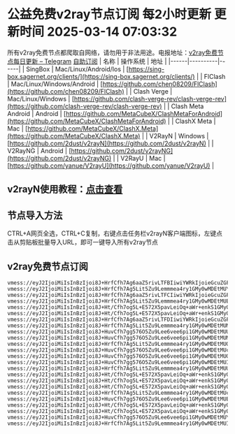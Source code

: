 # 公益免费v2ray节点订阅 每2小时更新 更新时间 2025-03-14 07:03:32
所有v2ray免费节点都爬取自网络，请勿用于非法用途。电报地址：[v2ray免费节点每日更新 – Telegram](https://t.me/just_do_chat) 
[自助订阅](https://share.colors.nyc.mn/)
| 名称 | 操作系统 | 地址 |
|------|----------|------|
| SingBox | Mac/Linux/Android/Ios | [https://sing-box.sagernet.org/clients/](https://sing-box.sagernet.org/clients/) |
| FlClash | Mac/Linux/Windows/Android | [https://github.com/chen08209/FlClash](https://github.com/chen08209/FlClash) |
| Clash Verge | Mac/Linux/Windows | [https://github.com/clash-verge-rev/clash-verge-rev](https://github.com/clash-verge-rev/clash-verge-rev) |
| Clash Meta Android | Android | [https://github.com/MetaCubeX/ClashMetaForAndroid](https://github.com/MetaCubeX/ClashMetaForAndroid) |
| ClashX Meta | Mac | [https://github.com/MetaCubeX/ClashX.Meta](https://github.com/MetaCubeX/ClashX.Meta) |
| V2RayN | Windows | [https://github.com/2dust/v2rayN](https://github.com/2dust/v2rayN) |
| V2RayNG | Android | [https://github.com/2dust/v2rayNG](https://github.com/2dust/v2rayNG) |
| V2RayU | Mac | [https://github.com/yanue/V2rayU](https://github.com/yanue/V2rayU) |
## v2rayN使用教程：[点击查看](https://blog.colors.nyc.mn/posts/how-to-use-v2rayn//)
## 节点导入方法
CTRL+A网页全选，CTRL+C复制，右键点击任务栏v2rayN客户端图标，左键点击从剪贴板批量导入URL，即可一键导入所有v2ray节点  
## v2ray免费节点订阅  
``` 
vmess://eyJ2IjoiMiIsInBzIjoi8J+HrfCfh7Ag6aaZ5rivLTFBIiwiYWRkIjoieGcuZGFzaHVhaS5jeW91IiwicG9ydCI6IjE5OTAxIiwidHlwZSI6Im5vbmUiLCJpZCI6IjBkNmFlNzUwLTcyZjEtNGMyMi1hZDNkLTA4OGUwYTRlMGIzZSIsImFpZCI6IjAiLCJuZXQiOiJ0Y3AiLCJwYXRoIjoiLyIsImhvc3QiOiJ4Zy5kYXNodWFpLmN5b3UiLCJ0bHMiOiIifQ==
vmess://eyJ2IjoiMiIsInBzIjoi8J+HrfCfh7Ag5Lit5Zu9Lemmmea4ry1GMy0wMDEtMUYiLCJhZGQiOiIyMTIuMTkyLjEzLjY4IiwicG9ydCI6IjIzMDExIiwidHlwZSI6Im5vbmUiLCJpZCI6IjdlZTEwYzc0LTBmNmEtNGQxMy1hOTc5LTgyMzQwZmFjMzdiYSIsImFpZCI6IjAiLCJuZXQiOiJ3cyIsInBhdGgiOiIvIiwiaG9zdCI6IiIsInRscyI6IiJ9
vmess://eyJ2IjoiMiIsInBzIjoi8J+HrfCfh7Ag6aaZ5rivLTFCIiwiYWRkIjoieGcuZGFzaHVhaS5jeW91IiwicG9ydCI6IjE5OTAxIiwidHlwZSI6Im5vbmUiLCJpZCI6ImQ2ZjBmYTUxLWFiMmItNGM5My1iMTA4LWE0N2M0MmRhMDc4MyIsImFpZCI6IjAiLCJuZXQiOiJ0Y3AiLCJwYXRoIjoiLyIsImhvc3QiOiJ4Zy5kYXNodWFpLmN5b3UiLCJ0bHMiOiIifQ==
vmess://eyJ2IjoiMiIsInBzIjoi8J+HrfCfh7Ag5Lit5Zu9Lemmmea4ry1GMy0wMDEtMUEiLCJhZGQiOiIyMTIuMTkyLjEzLjY4IiwicG9ydCI6IjIzMDExIiwidHlwZSI6Im5vbmUiLCJpZCI6IjkwZTVlMmFkLTk1ODUtNDVhNy05OGIxLTk0NWNiMGZlYjgyYyIsImFpZCI6IjAiLCJuZXQiOiJ3cyIsInBhdGgiOiIvIiwiaG9zdCI6IiIsInRscyI6IiJ9
vmess://eyJ2IjoiMiIsInBzIjoi8J+Ht/Cfh7og5L+E572X5pavLeiOq+aWr+enkS1GMy0wMDEtMUIiLCJhZGQiOiIxODUuMjIuMTUyLjIzNiIsInBvcnQiOiIyMzAxMSIsInR5cGUiOiJub25lIiwiaWQiOiI5M2EzZWYyMC05NWIwLTQ3ODItOGQ2MS0xYzU5OGMyM2JlNmIiLCJhaWQiOiIwIiwibmV0Ijoid3MiLCJwYXRoIjoiLyIsImhvc3QiOiIiLCJ0bHMiOiIifQ==
vmess://eyJ2IjoiMiIsInBzIjoi8J+Ht/Cfh7og5L+E572X5pavLeiOq+aWr+enkS1GMy0wMDEtMUciLCJhZGQiOiIxODUuMjIuMTUyLjIzNiIsInBvcnQiOiIyMzAxMSIsInR5cGUiOiJub25lIiwiaWQiOiIxYTNlYzU2Ny1jMjBmLTRlMTMtOGE0Yy1kNTdhNDU5OTE3ZDciLCJhaWQiOiIwIiwibmV0Ijoid3MiLCJwYXRoIjoiLyIsImhvc3QiOiIiLCJ0bHMiOiIifQ==
vmess://eyJ2IjoiMiIsInBzIjoi8J+HrfCfh7Ag6aaZ5rivLTFDIiwiYWRkIjoieGcuZGFzaHVhaS5jeW91IiwicG9ydCI6IjE5OTAxIiwidHlwZSI6Im5vbmUiLCJpZCI6Ijc0YzE4ZDZjLTdlYmUtNDUwMC1hZjBmLTBmZmM0NDYwMzQ1YyIsImFpZCI6IjAiLCJuZXQiOiJ0Y3AiLCJwYXRoIjoiLyIsImhvc3QiOiJ4Zy5kYXNodWFpLmN5b3UiLCJ0bHMiOiIifQ==
vmess://eyJ2IjoiMiIsInBzIjoi8J+HrfCfh7Ag5Lit5Zu9Lemmmea4ry1GMy0wMDEtMUMiLCJhZGQiOiIyMTIuMTkyLjEzLjY4IiwicG9ydCI6IjIzMDExIiwidHlwZSI6Im5vbmUiLCJpZCI6ImE2NzU0MGI1LTk5ZTQtNDUyZC1hOWQ3LWYyN2NkZWY4NGQ5ZiIsImFpZCI6IjAiLCJuZXQiOiJ3cyIsInBhdGgiOiIvIiwiaG9zdCI6IiIsInRscyI6IiJ9
vmess://eyJ2IjoiMiIsInBzIjoi8J+HuvCfh7gg576O5Zu9Lee6vee6pi1GMy0wMDEtMUUiLCJhZGQiOiIyMDcuOTAuMjM3Ljk2IiwicG9ydCI6IjIzMDA4IiwidHlwZSI6Im5vbmUiLCJpZCI6Ijc1Y2MzN2Y5LTRhMjEtNDQ3Ny1hOWEwLTY5OTg3MmRhOTY5MSIsImFpZCI6IjAiLCJuZXQiOiJ3cyIsInBhdGgiOiIvIiwiaG9zdCI6IiIsInRscyI6IiJ9
vmess://eyJ2IjoiMiIsInBzIjoi8J+HuvCfh7gg576O5Zu9Lee6vee6pi1GMy0wMDEtMUMiLCJhZGQiOiIyMDcuOTAuMjM3Ljk2IiwicG9ydCI6IjIzMDA4IiwidHlwZSI6Im5vbmUiLCJpZCI6ImE2NzU0MGI1LTk5ZTQtNDUyZC1hOWQ3LWYyN2NkZWY4NGQ5ZiIsImFpZCI6IjAiLCJuZXQiOiJ3cyIsInBhdGgiOiIvIiwiaG9zdCI6IiIsInRscyI6IiJ9
vmess://eyJ2IjoiMiIsInBzIjoi8J+HrfCfh7Ag5Lit5Zu9Lemmmea4ry1GMy0wMDEtMUQiLCJhZGQiOiIyMTIuMTkyLjEzLjY4IiwicG9ydCI6IjIzMDExIiwidHlwZSI6Im5vbmUiLCJpZCI6IjgwZDEyNWJlLWFiYTctNDdlNi04M2VhLTk3YzQ0ZjAzZWI2MCIsImFpZCI6IjAiLCJuZXQiOiJ3cyIsInBhdGgiOiIvIiwiaG9zdCI6IiIsInRscyI6IiJ9
vmess://eyJ2IjoiMiIsInBzIjoi8J+HuvCfh7gg576O5Zu9Lee6vee6pi1GMy0wMDEtMUciLCJhZGQiOiIyMDcuOTAuMjM3Ljk2IiwicG9ydCI6IjIzMDA4IiwidHlwZSI6Im5vbmUiLCJpZCI6IjFhM2VjNTY3LWMyMGYtNGUxMy04YTRjLWQ1N2E0NTk5MTdkNyIsImFpZCI6IjAiLCJuZXQiOiJ3cyIsInBhdGgiOiIvIiwiaG9zdCI6IiIsInRscyI6IiJ9
vmess://eyJ2IjoiMiIsInBzIjoi8J+HuvCfh7gg576O5Zu9Lee6vee6pi1GMy0wMDEtMUQiLCJhZGQiOiIyMDcuOTAuMjM3Ljk2IiwicG9ydCI6IjIzMDA4IiwidHlwZSI6Im5vbmUiLCJpZCI6IjgwZDEyNWJlLWFiYTctNDdlNi04M2VhLTk3YzQ0ZjAzZWI2MCIsImFpZCI6IjAiLCJuZXQiOiJ3cyIsInBhdGgiOiIvIiwiaG9zdCI6IiIsInRscyI6IiJ9
vmess://eyJ2IjoiMiIsInBzIjoi8J+HuvCfh7gg576O5Zu9Lee6vee6pi1GMy0wMDEtMUIiLCJhZGQiOiIyMDcuOTAuMjM3Ljk2IiwicG9ydCI6IjIzMDA4IiwidHlwZSI6Im5vbmUiLCJpZCI6IjkzYTNlZjIwLTk1YjAtNDc4Mi04ZDYxLTFjNTk4YzIzYmU2YiIsImFpZCI6IjAiLCJuZXQiOiJ3cyIsInBhdGgiOiIvIiwiaG9zdCI6IiIsInRscyI6IiJ9
vmess://eyJ2IjoiMiIsInBzIjoi8J+HrfCfh7Ag5Lit5Zu9Lemmmea4ry1GMy0wMDEtMUUiLCJhZGQiOiIyMTIuMTkyLjEzLjY4IiwicG9ydCI6IjIzMDExIiwidHlwZSI6Im5vbmUiLCJpZCI6Ijc1Y2MzN2Y5LTRhMjEtNDQ3Ny1hOWEwLTY5OTg3MmRhOTY5MSIsImFpZCI6IjAiLCJuZXQiOiJ3cyIsInBhdGgiOiIvIiwiaG9zdCI6IiIsInRscyI6IiJ9
vmess://eyJ2IjoiMiIsInBzIjoi8J+Ht/Cfh7og5L+E572X5pavLeiOq+aWr+enkS1GMy0wMDEtMUMiLCJhZGQiOiIxODUuMjIuMTUyLjIzNiIsInBvcnQiOiIyMzAxMSIsInR5cGUiOiJub25lIiwiaWQiOiJhNjc1NDBiNS05OWU0LTQ1MmQtYTlkNy1mMjdjZGVmODRkOWYiLCJhaWQiOiIwIiwibmV0Ijoid3MiLCJwYXRoIjoiLyIsImhvc3QiOiIiLCJ0bHMiOiIifQ==
vmess://eyJ2IjoiMiIsInBzIjoi8J+Ht/Cfh7og5L+E572X5pavLeiOq+aWr+enkS1GMy0wMDEtMUQiLCJhZGQiOiIxODUuMjIuMTUyLjIzNiIsInBvcnQiOiIyMzAxMSIsInR5cGUiOiJub25lIiwiaWQiOiI4MGQxMjViZS1hYmE3LTQ3ZTYtODNlYS05N2M0NGYwM2ViNjAiLCJhaWQiOiIwIiwibmV0Ijoid3MiLCJwYXRoIjoiLyIsImhvc3QiOiIiLCJ0bHMiOiIifQ==
vmess://eyJ2IjoiMiIsInBzIjoi8J+Ht/Cfh7og5L+E572X5pavLeiOq+aWr+enkS1GMy0wMDEtMUUiLCJhZGQiOiIxODUuMjIuMTUyLjIzNiIsInBvcnQiOiIyMzAxMSIsInR5cGUiOiJub25lIiwiaWQiOiI3NWNjMzdmOS00YTIxLTQ0NzctYTlhMC02OTk4NzJkYTk2OTEiLCJhaWQiOiIwIiwibmV0Ijoid3MiLCJwYXRoIjoiLyIsImhvc3QiOiIiLCJ0bHMiOiIifQ==
vmess://eyJ2IjoiMiIsInBzIjoi8J+HrfCfh7Ag5Lit5Zu9Lemmmea4ry1GMy0wMDEtMUciLCJhZGQiOiIyMTIuMTkyLjEzLjY4IiwicG9ydCI6IjIzMDExIiwidHlwZSI6Im5vbmUiLCJpZCI6IjFhM2VjNTY3LWMyMGYtNGUxMy04YTRjLWQ1N2E0NTk5MTdkNyIsImFpZCI6IjAiLCJuZXQiOiJ3cyIsInBhdGgiOiIvIiwiaG9zdCI6IiIsInRscyI6IiJ9
vmess://eyJ2IjoiMiIsInBzIjoi8J+HuvCfh7gg576O5Zu9Lee6vee6pi1GMy0wMDEtMUEiLCJhZGQiOiIyMDcuOTAuMjM3Ljk2IiwicG9ydCI6IjIzMDA4IiwidHlwZSI6Im5vbmUiLCJpZCI6IjkwZTVlMmFkLTk1ODUtNDVhNy05OGIxLTk0NWNiMGZlYjgyYyIsImFpZCI6IjAiLCJuZXQiOiJ3cyIsInBhdGgiOiIvIiwiaG9zdCI6IiIsInRscyI6IiJ9
vmess://eyJ2IjoiMiIsInBzIjoi8J+Ht/Cfh7og5L+E572X5pavLeiOq+aWr+enkS1GMy0wMDEtMUYiLCJhZGQiOiIxODUuMjIuMTUyLjIzNiIsInBvcnQiOiIyMzAxMSIsInR5cGUiOiJub25lIiwiaWQiOiI3ZWUxMGM3NC0wZjZhLTRkMTMtYTk3OS04MjM0MGZhYzM3YmEiLCJhaWQiOiIwIiwibmV0Ijoid3MiLCJwYXRoIjoiLyIsImhvc3QiOiIiLCJ0bHMiOiIifQ==
vmess://eyJ2IjoiMiIsInBzIjoi8J+Ht/Cfh7og5L+E572X5pavLeiOq+aWr+enkS1GMy0wMDEtMUEiLCJhZGQiOiIxODUuMjIuMTUyLjIzNiIsInBvcnQiOiIyMzAxMSIsInR5cGUiOiJub25lIiwiaWQiOiI5MGU1ZTJhZC05NTg1LTQ1YTctOThiMS05NDVjYjBmZWI4MmMiLCJhaWQiOiIwIiwibmV0Ijoid3MiLCJwYXRoIjoiLyIsImhvc3QiOiIiLCJ0bHMiOiIifQ==
vmess://eyJ2IjoiMiIsInBzIjoi8J+HuvCfh7gg576O5Zu9Lee6vee6pi1GMy0wMDEtMUYiLCJhZGQiOiIyMDcuOTAuMjM3Ljk2IiwicG9ydCI6IjIzMDA4IiwidHlwZSI6Im5vbmUiLCJpZCI6IjdlZTEwYzc0LTBmNmEtNGQxMy1hOTc5LTgyMzQwZmFjMzdiYSIsImFpZCI6IjAiLCJuZXQiOiJ3cyIsInBhdGgiOiIvIiwiaG9zdCI6IiIsInRscyI6IiJ9
vmess://eyJ2IjoiMiIsInBzIjoi8J+HrfCfh7Ag5Lit5Zu9Lemmmea4ry1GMy0wMDEtMUIiLCJhZGQiOiIyMTIuMTkyLjEzLjY4IiwicG9ydCI6IjIzMDExIiwidHlwZSI6Im5vbmUiLCJpZCI6IjkzYTNlZjIwLTk1YjAtNDc4Mi04ZDYxLTFjNTk4YzIzYmU2YiIsImFpZCI6IjAiLCJuZXQiOiJ3cyIsInBhdGgiOiIvIiwiaG9zdCI6IiIsInRscyI6IiJ9
```

